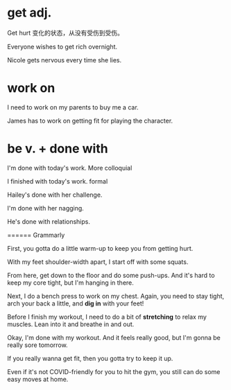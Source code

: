 # get adj.

Get hurt 变化的状态，从没有受伤到受伤。

 Everyone wishes to get rich overnight.

Nicole gets nervous every time she lies.

# work on 

I need to work on my parents to buy me a car.

James has to work on getting fit for playing the character.

# be  v. + done with 

I'm done with today's work.   More colloquial

I finished with today's work. formal

Hailey's done with her challenge.

I'm done with her nagging.

He's done with relationships.





====== Grammarly

First, you gotta do a little warm-up to keep you from getting hurt.

With my feet shoulder-width apart, I start off with some squats.

From here, get down to the floor and do some push-ups. And it's hard to keep my core tight, but I'm hanging in there.

Next, I do a bench press to work on my chest. Again, you need to stay tight, arch your back a little, and **dig in** with your feet!

Before I finish my workout, I need to do a bit of **stretching** to relax my muscles. Lean into it and breathe in and out.

Okay, I'm done with my workout. And it feels really good, but I'm gonna be really sore tomorrow.

If you really wanna get fit, then you gotta try to keep it up.

Even if it's not COVID-friendly for you to hit the gym, you still can do some easy moves at home. 
